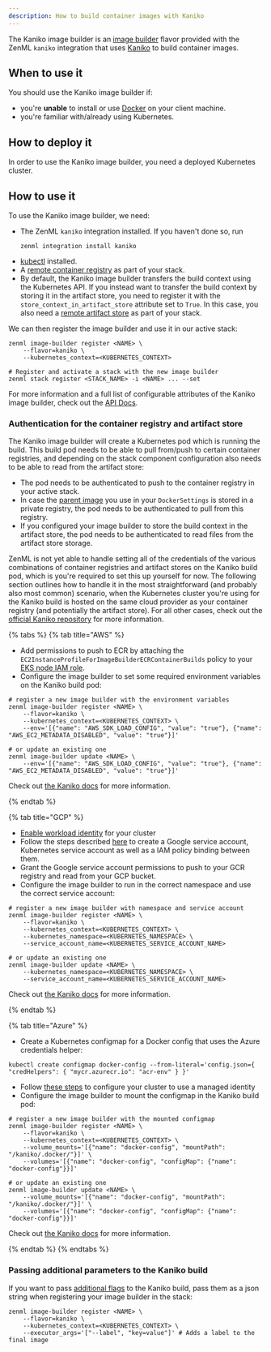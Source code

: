 ```yaml
---
description: How to build container images with Kaniko
---
```


The Kaniko image builder is an [image builder](./image-builders.md) flavor provided
with the ZenML `kaniko` integration that uses [Kaniko](https://github.com/GoogleContainerTools/kaniko)
to build container images.

## When to use it

You should use the Kaniko image builder if:
* you're **unable** to install or use [Docker](https://www.docker.com) on your client machine.
* you're familiar with/already using Kubernetes.

## How to deploy it

In order to use the Kaniko image builder, you need a deployed Kubernetes cluster.

## How to use it

To use the Kaniko image builder, we need:

* The ZenML `kaniko` integration installed. If you haven't done so, run 
    ```shell
    zenml integration install kaniko
    ```
* [kubectl](https://kubernetes.io/docs/tasks/tools/#kubectl) installed.
* A [remote container registry](../container-registries/container-registries.md) 
as part of your stack.
* By default, the Kaniko image builder transfers the build context using the
Kubernetes API. If you instead want to transfer the build context by storing it in the artifact
store, you need to register it with the `store_context_in_artifact_store` attribute set to `True`.
In this case, you also need a [remote artifact store](../artifact-stores/artifact-stores.md)
as part of your stack.

We can then register the image builder and use it in our active stack:
```shell
zenml image-builder register <NAME> \
    --flavor=kaniko \
    --kubernetes_context=<KUBERNETES_CONTEXT>

# Register and activate a stack with the new image builder
zenml stack register <STACK_NAME> -i <NAME> ... --set
```

For more information and a full list of configurable attributes of the Kaniko image builder,
check out the [API Docs](https://apidocs.zenml.io/latest/integration_code_docs/integrations-kaniko/#zenml.integrations.kaniko.image_builders.kaniko_image_builder.KanikoImageBuilder).

### Authentication for the container registry and artifact store

The Kaniko image builder will create a Kubernetes pod which is running the build. This build
pod needs to be able to pull from/push to certain container registries, and depending on the
stack component configuration also needs to be able to read from the artifact store:
* The pod needs to be authenticated to push to the container registry in your active stack.
* In case the [parent image](../../advanced-guide/pipelines/containerization.md#using-a-pre-built-parent-image)
you use in your `DockerSettings` is stored in a private registry, the pod needs to be authenticated to pull from
this registry.
* If you configured your image builder to store the build context in the artifact store, the
pod needs to be authenticated to read files from the artifact store storage.

ZenML is not yet able to handle setting all of the credentials of the various combinations of
container registries and artifact stores on the Kaniko build pod, which is you're required to set
this up yourself for now. The following section outlines how to handle it in the most straightforward
(and probably also most common) scenario, when the Kubernetes cluster you're using for the
Kaniko build is hosted on the same cloud provider as your container registry (and potentially
the artifact store). For all other cases, check out the
[official Kaniko repository](https://github.com/GoogleContainerTools/kaniko) for more information.

{% tabs %}
{% tab title="AWS" %}

* Add permissions to push to ECR by attaching the `EC2InstanceProfileForImageBuilderECRContainerBuilds` policy to your
[EKS node IAM role](https://docs.aws.amazon.com/eks/latest/userguide/create-node-role.html).
* Configure the image builder to set some required environment variables on the Kaniko build pod:
```shell
# register a new image builder with the environment variables
zenml image-builder register <NAME> \
    --flavor=kaniko \
    --kubernetes_context=<KUBERNETES_CONTEXT> \
    --env='[{"name": "AWS_SDK_LOAD_CONFIG", "value": "true"}, {"name": "AWS_EC2_METADATA_DISABLED", "value": "true"}]'

# or update an existing one
zenml image-builder update <NAME> \
    --env='[{"name": "AWS_SDK_LOAD_CONFIG", "value": "true"}, {"name": "AWS_EC2_METADATA_DISABLED", "value": "true"}]'
```

Check out [the Kaniko docs](https://github.com/GoogleContainerTools/kaniko#pushing-to-amazon-ecr) for
more information.

{% endtab %}

{% tab title="GCP" %}

* [Enable workload identity](https://cloud.google.com/kubernetes-engine/docs/how-to/workload-identity#enable_on_cluster) for your cluster
* Follow the steps described [here](https://cloud.google.com/kubernetes-engine/docs/how-to/workload-identity#authenticating_to)
to create a Google service account, Kubernetes service account as well as a IAM policy binding between them.
* Grant the Google service account permissions to push to your GCR registry and read from your GCP bucket.
* Configure the image builder to run in the correct namespace and use the correct service account:
```shell
# register a new image builder with namespace and service account
zenml image-builder register <NAME> \
    --flavor=kaniko \
    --kubernetes_context=<KUBERNETES_CONTEXT> \
    --kubernetes_namespace=<KUBERNETES_NAMESPACE> \
    --service_account_name=<KUBERNETES_SERVICE_ACCOUNT_NAME>

# or update an existing one
zenml image-builder update <NAME> \
    --kubernetes_namespace=<KUBERNETES_NAMESPACE> \
    --service_account_name=<KUBERNETES_SERVICE_ACCOUNT_NAME>
```

Check out [the Kaniko docs](https://github.com/GoogleContainerTools/kaniko#pushing-to-google-gcr) for
more information.

{% endtab %}

{% tab title="Azure" %}

* Create a Kubernetes configmap for a Docker config that uses the Azure credentials helper:
```shell
kubectl create configmap docker-config --from-literal='config.json={ "credHelpers": { "mycr.azurecr.io": "acr-env" } }'
```
* Follow [these steps](https://learn.microsoft.com/en-us/azure/aks/use-managed-identity) to configure your
cluster to use a managed identity
* Configure the image builder to mount the configmap in the Kaniko build pod:
```shell
# register a new image builder with the mounted configmap
zenml image-builder register <NAME> \
    --flavor=kaniko \
    --kubernetes_context=<KUBERNETES_CONTEXT> \
    --volume_mounts='[{"name": "docker-config", "mountPath": "/kaniko/.docker/"}]' \
    --volumes='[{"name": "docker-config", "configMap": {"name": "docker-config"}}]'

# or update an existing one
zenml image-builder update <NAME> \
    --volume_mounts='[{"name": "docker-config", "mountPath": "/kaniko/.docker/"}]' \
    --volumes='[{"name": "docker-config", "configMap": {"name": "docker-config"}}]'
```

Check out [the Kaniko docs](https://github.com/GoogleContainerTools/kaniko#pushing-to-azure-container-registry) for
more information.

{% endtab %}
{% endtabs %}


### Passing additional parameters to the Kaniko build

If you want to pass [additional flags](https://github.com/GoogleContainerTools/kaniko#additional-flags)
to the Kaniko build, pass them as a json string when registering your image builder in the stack:
```shell
zenml image-builder register <NAME> \
    --flavor=kaniko \
    --kubernetes_context=<KUBERNETES_CONTEXT> \
    --executor_args='["--label", "key=value"]' # Adds a label to the final image
```
